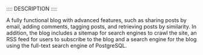 :::: DESCRIPTION ::::

A fully functional blog with advanced features, such as sharing posts by email, adding comments, tagging posts, and 
retrieving posts by similarity. In addition, the blog includes a sitemap for search engines to crawl the site, an 
RSS feed for users to subscribe to the blog and a search engine for the blog using the full-text search engine of 
PostgreSQL.
